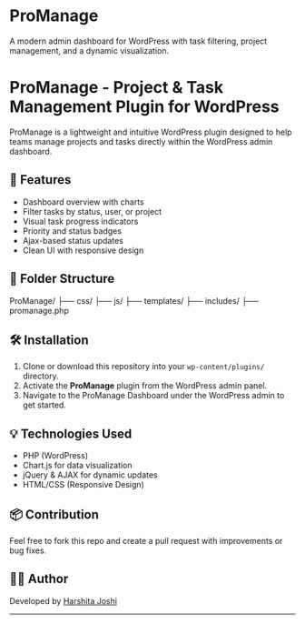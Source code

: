 # ProManage
A modern admin dashboard for WordPress with task filtering, project management, and a dynamic visualization.
# ProManage - Project & Task Management Plugin for WordPress

ProManage is a lightweight and intuitive WordPress plugin designed to help teams manage projects and tasks directly within the WordPress admin dashboard.

## 🚀 Features

- Dashboard overview with charts
- Filter tasks by status, user, or project
- Visual task progress indicators
- Priority and status badges
- Ajax-based status updates
- Clean UI with responsive design

## 📁 Folder Structure

ProManage/
├── css/
├── js/
├── templates/
├── includes/
├── promanage.php

## 🛠️ Installation

1. Clone or download this repository into your `wp-content/plugins/` directory.
2. Activate the **ProManage** plugin from the WordPress admin panel.
3. Navigate to the ProManage Dashboard under the WordPress admin to get started.

## 💡 Technologies Used

- PHP (WordPress)
- Chart.js for data visualization
- jQuery & AJAX for dynamic updates
- HTML/CSS (Responsive Design)

## 📦 Contribution

Feel free to fork this repo and create a pull request with improvements or bug fixes.

## 🧑‍💻 Author

Developed by [Harshita Joshi](https://github.com/Harshita-sv)

---

